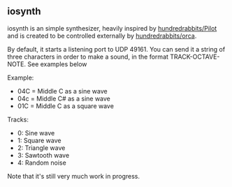 ## iosynth

iosynth is an simple synthesizer, heavily inspired by
[hundredrabbits/Pilot](https://github.com/hundredrabbits/Pilot) and is created
to be controlled externally by [hundredrabbits/orca](https://git.sr.ht/~rabbits/orca).

By default, it starts a listening port to UDP 49161. You can send it a string of three characters in
order to make a sound, in the format TRACK-OCTAVE-NOTE. See examples below

Example:
* 04C = Middle C as a sine wave
* 04c = Middle C# as a sine wave
* 01C = Middle C as a square wave

Tracks:
* 0: Sine wave
* 1: Square wave
* 2: Triangle wave
* 3: Sawtooth wave
* 4: Random noise

Note that it's still very much work in progress.
